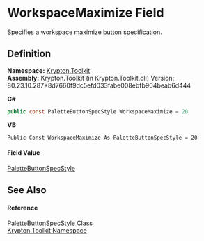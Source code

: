# WorkspaceMaximize Field


Specifies a workspace maximize button specification.



## Definition
**Namespace:** <a href="79d2eac2-21f4-54ff-7552-b20c33c30600.md">Krypton.Toolkit</a>  
**Assembly:** Krypton.Toolkit (in Krypton.Toolkit.dll) Version: 80.23.10.287+8d7660f9dc5efd033fabe008ebfb904beab6d444

**C#**
``` C#
public const PaletteButtonSpecStyle WorkspaceMaximize = 20
```
**VB**
``` VB
Public Const WorkspaceMaximize As PaletteButtonSpecStyle = 20
```



#### Field Value
<a href="83478590-f284-d2dc-1763-abdebf00e1cc.md">PaletteButtonSpecStyle</a>

## See Also


#### Reference
<a href="83478590-f284-d2dc-1763-abdebf00e1cc.md">PaletteButtonSpecStyle Class</a>  
<a href="79d2eac2-21f4-54ff-7552-b20c33c30600.md">Krypton.Toolkit Namespace</a>  
